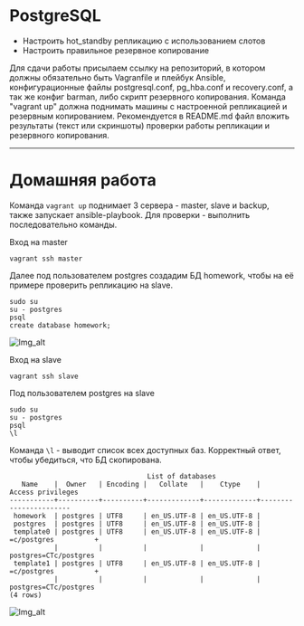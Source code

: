 # PostgreSQL
- Настроить hot_standby репликацию с использованием слотов
- Настроить правильное резервное копирование

Для сдачи работы присылаем ссылку на репозиторий, в котором должны обязательно быть Vagranfile и плейбук Ansible, конфигурационные файлы postgresql.conf, pg_hba.conf и recovery.conf, а так же конфиг barman, либо скрипт резервного копирования. Команда "vagrant up" должна поднимать машины с настроенной репликацией и резервным копированием. Рекомендуется в README.md файл вложить результаты (текст или скриншоты) проверки работы репликации и резервного копирования.

___________________________________________________________________________________________________________________
# Домашняя работа

Команда ```vagrant up``` поднимает 3 сервера - master, slave и backup,  также запускает ansible-playbook.
Для проверки - выполнить последовательно команды.

Вход на master

```vagrant ssh master```

Далее под пользователем postgres создадим БД homework, чтобы на её примере проверить репликацию на slave.
```
sudo su
su - postgres
psql
create database homework;
```

![Img_alt](https://github.com/Edo1993/otus_32/blob/master/img/321.png)

Вход на slave

```vagrant ssh slave```

Под пользователем postgres на slave
```
sudo su
su - postgres
psql
\l
```
Команда ```\l``` - выводит список всех доступных баз.
Корректный ответ, чтобы убедиться, что БД скопирована.

```
                                  List of databases
   Name    |  Owner   | Encoding |   Collate   |    Ctype    |   Access privileges   
-----------+----------+----------+-------------+-------------+-----------------------
 homework  | postgres | UTF8     | en_US.UTF-8 | en_US.UTF-8 | 
 postgres  | postgres | UTF8     | en_US.UTF-8 | en_US.UTF-8 | 
 template0 | postgres | UTF8     | en_US.UTF-8 | en_US.UTF-8 | =c/postgres          +
           |          |          |             |             | postgres=CTc/postgres
 template1 | postgres | UTF8     | en_US.UTF-8 | en_US.UTF-8 | =c/postgres          +
           |          |          |             |             | postgres=CTc/postgres
(4 rows)
```

![Img_alt](https://github.com/Edo1993/otus_32/blob/master/img/322.png)


